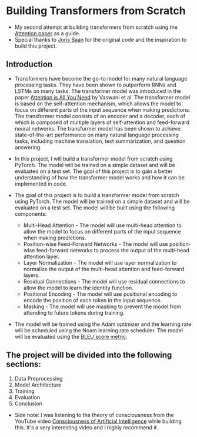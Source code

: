 # Building Transformers from Scratch
* My second attempt at building transformers from scratch using the [Attention paper](https://arxiv.org/abs/1706.03762) as a guide.
* Special thanks to [Joris Baan](https://github.com/jsbaan/transformer-from-scratch) for the original code and the inspiration to build this project.

## Introduction
* Transformers have become the go-to model for many natural language processing tasks. They have been shown to outperform RNNs and LSTMs on many tasks. The transformer model was introduced in the paper [Attention is All You Need](https://arxiv.org/abs/1706.03762) by Vaswani et al. The transformer model is based on the self-attention mechanism, which allows the model to focus on different parts of the input sequence when making predictions. The transformer model consists of an encoder and a decoder, each of which is composed of multiple layers of self-attention and feed-forward neural networks. The transformer model has been shown to achieve state-of-the-art performance on many natural language processing tasks, including machine translation, text summarization, and question answering.

* In this project, I will build a transformer model from scratch using PyTorch. The model will be trained on a simple dataset and will be evaluated on a test set. The goal of this project is to gain a better understanding of how the transformer model works and how it can be implemented in code.

* The goal of this project is to build a transformer model from scratch using PyTorch. The model will be trained on a simple dataset and will be evaluated on a test set. The model will be built using the following components:
    - Multi-Head Attention - The model will use multi-head attention to allow the model to focus on different parts of the input sequence when making predictions.
    - Position-wise Feed-Forward Networks - The model will use position-wise feed-forward networks to process the output of the multi-head attention layer.
    - Layer Normalization - The model will use layer normalization to normalize the output of the multi-head attention and feed-forward layers.
    - Residual Connections - The model will use residual connections to allow the model to learn the identity function.
    - Positional Encoding - The model will use positional encoding to encode the position of each token in the input sequence.
    - Masking - The model will use masking to prevent the model from attending to future tokens during training.

* The model will be trained using the Adam optimizer and the learning rate will be scheduled using the Noam learning rate scheduler. The model will be evaluated using the [BLEU score metric](https://en.wikipedia.org/wiki/BLEU).

## The project will be divided into the following sections:
1. Data Preprocessing
2. Model Architecture
3. Training
4. Evaluation
5. Conclusion

* Side note: I was listening to the theory of consciousness from the YouTube video [Consciousness of Artificial Intelligence](https://www.youtube.com/watch?v=sISkAb7suqo) while building this. It's a very interesting video and I highly recommend it.
